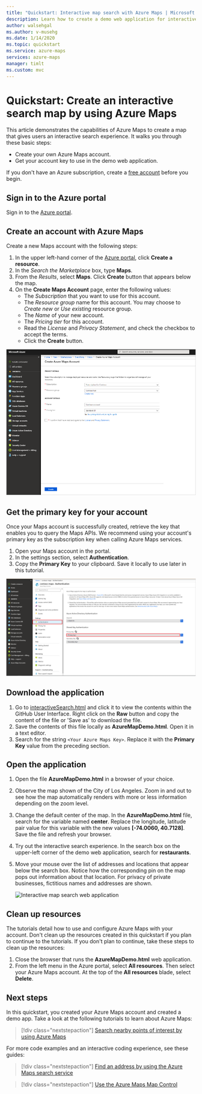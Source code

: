 ```yaml
---
title: "Quickstart: Interactive map search with Azure Maps | Microsoft Azure Maps"
description: Learn how to create a demo web application for interactive map search by using Microsoft Azure Maps web SDK.
author: walsehgal
ms.author: v-musehg
ms.date: 1/14/2020
ms.topic: quickstart
ms.service: azure-maps
services: azure-maps
manager: timlt
ms.custom: mvc
---
```


# Quickstart: Create an interactive search map by using Azure Maps

This article demonstrates the capabilities of Azure Maps to create a map that gives users an interactive search experience. It walks you through these basic steps:
* Create your own Azure Maps account.
* Get your account key to use in the demo web application.

If you don't have an Azure subscription, create a [free account](https://azure.microsoft.com/free/?WT.mc_id=A261C142F) before you begin.

## Sign in to the Azure portal

Sign in to the [Azure portal](https://portal.azure.com).

<a id="createaccount"></a>

## Create an account with Azure Maps

Create a new Maps account with the following steps:

1. In the upper left-hand corner of the [Azure portal](https://portal.azure.com), click **Create a resource**.
2. In the *Search the Marketplace* box, type **Maps**.
3. From the *Results*, select **Maps**. Click **Create** button that appears below the map.
4. On the **Create Maps Account** page, enter the following values:
    * The *Subscription* that you want to use for this account.
    * The *Resource group* name for this account. You may choose to *Create new* or *Use existing* resource group.
    * The *Name* of your new account.
    * The *Pricing tier* for this account.
    * Read the *License* and *Privacy Statement*, and check the checkbox to accept the terms.
    * Click the **Create** button.

![Create Maps account in portal](./media/quick-demo-map-app/create-account.png)

<a id="getkey"></a>

## Get the primary key for your account

Once your Maps account is successfully created, retrieve the key that enables you to query the Maps APIs. We recommend using your account's primary key as the subscription key when calling Azure Maps services.

1. Open your Maps account in the portal.
2. In the settings section, select **Authentication**.
3. Copy the **Primary Key** to your clipboard. Save it locally to use later in this tutorial.

![Get Primary Key Azure Maps key in Azure portal](./media/quick-demo-map-app/get-key.png)

## Download the application

1. Go to [interactiveSearch.html](https://github.com/Azure-Samples/AzureMapsCodeSamples/blob/master/AzureMapsCodeSamples/Tutorials/interactiveSearch.html) and click it to view the contents within the GitHub User Interface. Right click on the **Raw** button and copy the content of the file or 'Save as' to download the file.
2. Save the contents of this file locally as **AzureMapDemo.html**. Open it in a text editor.
3. Search for the string `<Your Azure Maps Key>`. Replace it with the **Primary Key** value from the preceding section.

## Open the application

1. Open the file **AzureMapDemo.html** in a browser of your choice.
2. Observe the map shown of the City of Los Angeles. Zoom in and out to see how the map automatically renders with more or less information depending on the zoom level. 
3. Change the default center of the map. In the **AzureMapDemo.html** file, search for the variable named **center**. Replace the longitude, latitude pair value for this variable with the new values **[-74.0060, 40.7128]**. Save the file and refresh your browser.
4. Try out the interactive search experience. In the search box on the upper-left corner of the demo web application, search for **restaurants**.
5. Move your mouse over the list of addresses and locations that appear below the search box. Notice how the corresponding pin on the map pops out information about that location. For privacy of private businesses, fictitious names and addresses are shown.

    ![Interactive map search web application](./media/quick-demo-map-app/interactive-search.png)

## Clean up resources

The tutorials detail how to use and configure Azure Maps with your account. Don't clean up the resources created in this quickstart if you plan to continue to the tutorials. If you don't plan to continue, take these steps to clean up the resources:

1. Close the browser that runs the **AzureMapDemo.html** web application.
2. From the left menu in the Azure portal, select **All resources**. Then select your Azure Maps account. At the top of the **All resources** blade, select **Delete**.

## Next steps

In this quickstart, you created your Azure Maps account and created a demo app. Take a look at the following tutorials to learn about Azure Maps:

> [!div class="nextstepaction"]
> [Search nearby points of interest by using Azure Maps](tutorial-search-location.md)

For more code examples and an interactive coding experience, see these guides:

> [!div class="nextstepaction"]
> [Find an address by using the Azure Maps search service](how-to-search-for-address.md)

> [!div class="nextstepaction"]
> [Use the Azure Maps Map Control](how-to-use-map-control.md)
